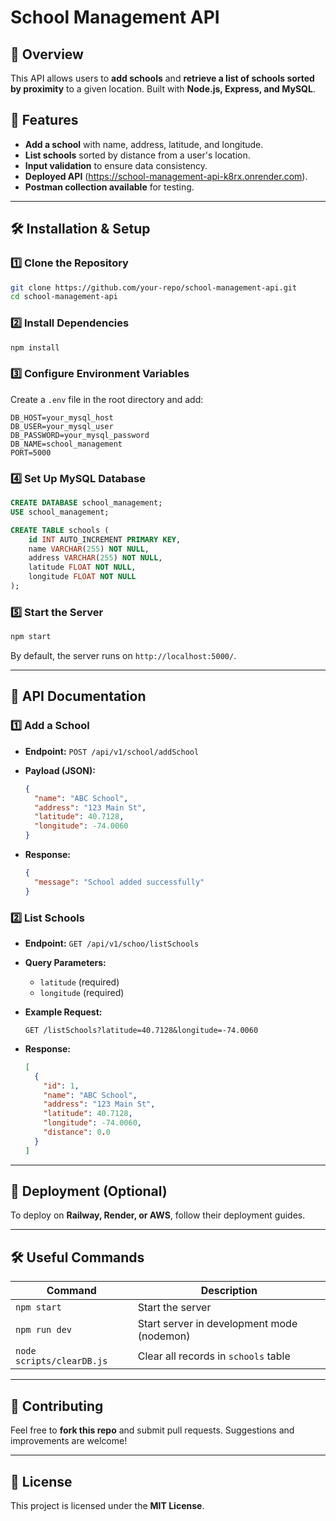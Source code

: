 # School Management API

## 📌 Overview

This API allows users to **add schools** and **retrieve a list of schools sorted by proximity** to a given location. Built with **Node.js, Express, and MySQL**.

## 🚀 Features

- **Add a school** with name, address, latitude, and longitude.
- **List schools** sorted by distance from a user's location.
- **Input validation** to ensure data consistency.
- **Deployed API** (https://school-management-api-k8rx.onrender.com).
- **Postman collection available** for testing.

---

## 🛠️ Installation & Setup

### **1️⃣ Clone the Repository**

```bash
git clone https://github.com/your-repo/school-management-api.git
cd school-management-api
```

### **2️⃣ Install Dependencies**

```bash
npm install
```

### **3️⃣ Configure Environment Variables**

Create a `.env` file in the root directory and add:

```env
DB_HOST=your_mysql_host
DB_USER=your_mysql_user
DB_PASSWORD=your_mysql_password
DB_NAME=school_management
PORT=5000
```

### **4️⃣ Set Up MySQL Database**

```sql
CREATE DATABASE school_management;
USE school_management;

CREATE TABLE schools (
    id INT AUTO_INCREMENT PRIMARY KEY,
    name VARCHAR(255) NOT NULL,
    address VARCHAR(255) NOT NULL,
    latitude FLOAT NOT NULL,
    longitude FLOAT NOT NULL
);
```

### **5️⃣ Start the Server**

```bash
npm start
```

By default, the server runs on `http://localhost:5000/`.

---

## 📌 API Documentation

### **1️⃣ Add a School**

- **Endpoint:** `POST /api/v1/school/addSchool`
- **Payload (JSON):**

  ```json
  {
    "name": "ABC School",
    "address": "123 Main St",
    "latitude": 40.7128,
    "longitude": -74.0060
  }

  ```

- **Response:**

  ```json
  {
    "message": "School added successfully"
  }
  ```

### **2️⃣ List Schools**

- **Endpoint:** `GET /api/v1/schoo/listSchools`
- **Query Parameters:**
  - `latitude` (required)
  - `longitude` (required)
- **Example Request:**

  ```http
  GET /listSchools?latitude=40.7128&longitude=-74.0060
  ```

- **Response:**

  ```json
  [
    {
      "id": 1,
      "name": "ABC School",
      "address": "123 Main St",
      "latitude": 40.7128,
      "longitude": -74.0060,
      "distance": 0.0
    }
  ]
  ```

---

## 📌 Deployment (Optional)

To deploy on **Railway, Render, or AWS**, follow their deployment guides.

---

## 🛠️ Useful Commands

| Command | Description |
|---------|-------------|
| `npm start` | Start the server |
| `npm run dev` | Start server in development mode (nodemon) |
| `node scripts/clearDB.js` | Clear all records in `schools` table |

---

## 🤝 Contributing

Feel free to **fork this repo** and submit pull requests. Suggestions and improvements are welcome!

---

## 📜 License

This project is licensed under the **MIT License**.
